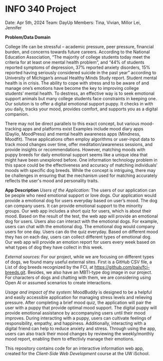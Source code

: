 # INFO 340 Project
Date: Apr 5th, 2024
Team: DayUp
Members: Tina, Vivian, Millor Lei, Jennifer

**Problem/Data Domain**

College life can be stressful – academic pressure, peer pressure, financial burden, and concerns towards future
careers. According to the National Education Association, “The majority of college students today meet the criteria for at least one mental health problem”, and “44% of students reported symptoms of depression, 37% reported anxiety disorders, 15% reported having seriously considered suicide in the past year” according to University of Michigan’s annual Healthy Minds Study report. Student mental health is in crisis. The ability to cope with stress and to be aware of and manage one’s emotions have become the key to improving college students’ mental health. To destress, an effective way is to seek emotional support animals but many college students face constraints in keeping one. Our solution is to offer a digital emotional support puppy. It checks in with you daily, tracks your mood, provides comfort, and supports you as a digital companion.

There may not be direct parallels to this exact concept, but various mood-tracking apps and platforms exist
Examples include mood diary apps (Daylio, MoodPress) and mental health awareness apps (Mindness, Moodfit). These applications often employ algorithms or user-input data to track mood changes over time, offer meditation/awareness sessions, and provide insights or recommendations. However, matching moods with puppy breeds for daily emotional support seems like a unique idea that might have been unexplored before. One information technology problem in this space could be the effectiveness and accuracy of matching individuals' moods with specific dog breeds. While the concept is intriguing, there may be challenges in ensuring that the mechanism used for matching accurately reflects the user's mood and personality traits.

**App Description**
*Users of the Application:*
The users of our application can be people who need emotional support or love dogs. Our application would provide a emotional dog for users everyday based on user’s mood. The dog can company users. It can provide emotional support to the minority groups. Our web app includes a short quiz for users, which is about their mood. Based on the result of the test, the web app will provide an emotional dog for users. Users also can interact with the emotional dogs. For example, users can chat with the emotional dog. The emotional dog would company users for one day. Users can do the quiz everyday. Based on different mood they has on each day, users can collect different types of emotional dog. Our web app will provide an emotion report for users every week based on what types of dog they have collect in this week.

*External sources:*
For our project, while we are focusing on different types of dogs, we found many useful external sites. First is a GitHub CSV file, a List of dog breeds recognized by the FCI, at https://github.com/paiv/fci-breeds.git. Besides, we also have an MBTI-type dog image in our project. For characters of dogs and chatting with them, we are considering using Open AI or assumed scenarios to create interactions.

*Usage and impact of the system:*
MoodBuddy is designed to be a helpful and easily accessible application for managing stress levels and relieving pressure. After completing a brief mood quiz, the application will pair the user with a puppy that provide optimal mood support. The digital puppy will provide emotional assistance by accompanying users until their mood improves. During interacting with a puppy, users can cultivate feelings of responsibility, empathy, and happiness. Additionally, interacting with a digital friend can help to reduce anxiety and stress. Through using the app, users can also track their mood changes by reviewing the weekly/monthly mood report, enabling them to effectivly manage their emotions.


This repository contains code for an interactive information web app, created for the _Client-Side Web Development_ course at the UW iSchool.
